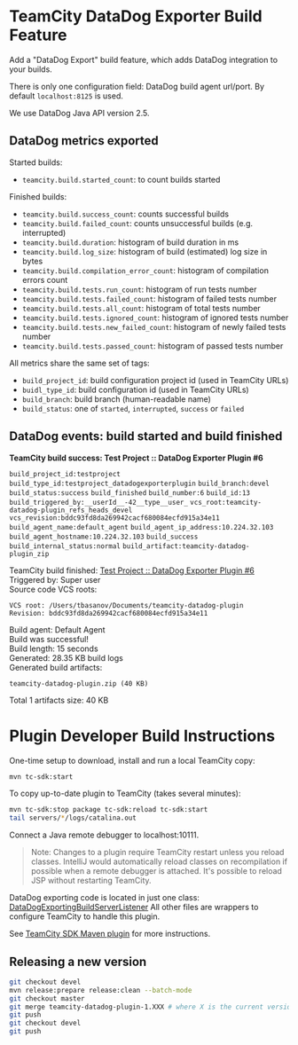 # TeamCity DataDog Exporter Build Feature
Add a "DataDog Export" build feature, which adds DataDog integration to your builds.

There is only one configuration field: DataDog build agent url/port.
By default `localhost:8125` is used.

We use DataDog Java API version 2.5.

## DataDog metrics exported
Started builds:
 - `teamcity.build.started_count`: to count builds started

Finished builds:
 - `teamcity.build.success_count`: counts successful builds
 - `teamcity.build.failed_count`: counts unsuccessful builds (e.g. interrupted)
 - `teamcity.build.duration`: histogram of build duration in ms
 - `teamcity.build.log_size`: histogram of build (estimated) log size in bytes
 - `teamcity.build.compilation_error_count`: histogram of compilation errors count
 - `teamcity.build.tests.run_count`: histogram of run tests number
 - `teamcity.build.tests.failed_count`: histogram of failed tests number
 - `teamcity.build.tests.all_count`: histogram of total tests number
 - `teamcity.build.tests.ignored_count`: histogram of ignored tests number
 - `teamcity.build.tests.new_failed_count`: histogram of newly failed tests number
 - `teamcity.build.tests.passed_count`: histogram of passed tests number  
 
All metrics share the same set of tags:
 - `build_project_id`: build configuration project id (used in TeamCity URLs)
 - `buidl_type_id`: build configuration id (used in TeamCity URLs)
 - `build_branch`: build branch (human-readable name)
 - `build_status`: one of `started`, `interrupted`, `success` or `failed`  

## DataDog events: build started and build finished

**TeamCity build success: Test Project :: DataDog Exporter Plugin #6**
 
`build_project_id:testproject`
`build_type_id:testproject_datadogexporterplugin`
`build_branch:devel`
`build_status:success`
`build_finished`
`build_number:6`
`build_id:13`
`build_triggered_by:__userId__-42__type__user_`
`vcs_root:teamcity-datadog-plugin_refs_heads_devel`
`vcs_revision:bddc93fd8da269942cacf680084ecfd915a34e11`
`build_agent_name:default_agent`
`build_agent_ip_address:10.224.32.103`
`build_agent_hostname:10.224.32.103`
`build_success`
`build_internal_status:normal`
`build_artifact:teamcity-datadog-plugin_zip`

TeamCity build finished: [Test Project :: DataDog Exporter Plugin #6](http://localhost:8111/viewLog.html?buildId=13)\
Triggered by: Super user\
Source code VCS roots:
```
VCS root: /Users/tbasanov/Documents/teamcity-datadog-plugin   Revision: bddc93fd8da269942cacf680084ecfd915a34e11
```
Build agent: Default Agent\
Build was successful!\
Build length: 15 seconds\
Generated: 28.35 KB build logs\
Generated build artifacts:
```
teamcity-datadog-plugin.zip (40 KB)
```
Total 1 artifacts size: 40 KB

# Plugin Developer Build Instructions
One-time setup to download, install and run a local TeamCity copy:
```bash
mvn tc-sdk:start
```

To copy up-to-date plugin to TeamCity (takes several minutes):
```bash
mvn tc-sdk:stop package tc-sdk:reload tc-sdk:start
tail servers/*/logs/catalina.out
```
Connect a Java remote debugger to localhost:10111.

> Note: Changes to a plugin require TeamCity restart unless you reload classes. 
IntelliJ would automatically reload classes on recompilation if possible when 
a remote debugger is attached. It's possible to reload JSP without restarting TeamCity.

DataDog exporting code is located in just one class:
[DataDogExportingBuildServerListener](./teamcity-datadog-plugin-server/src/main/java/com/evernote/teamcity/datadog/DataDogExportingBuildServerListener.java) 
All other files are wrappers to configure TeamCity to handle this plugin. 

See [TeamCity SDK Maven plugin](https://github.com/JetBrains/teamcity-sdk-maven-plugin)
for more instructions.

## Releasing a new version

```bash
git checkout devel
mvn release:prepare release:clean --batch-mode
git checkout master
git merge teamcity-datadog-plugin-1.XXX # where X is the current version 
git push
git checkout devel
git push
```
